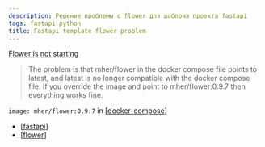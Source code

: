 ```yaml
---
description: Решение проблемы с flower для шаблона проекта fastapi
tags: fastapi python
title: Fastapi template flower problem
---
```

[Flower is not starting](https://github.com/tiangolo/full-stack-fastapi-postgresql/issues/398)

> The problem is that mher/flower in the docker compose file points to latest, and latest is no longer compatible with the docker compose file. If you override the image and point to mher/flower:0.9.7 then everything works fine.

`image: mher/flower:0.9.7` in [[docker-compose]]

- [[fastapi]]
- [[flower]]

[//begin]: # "Autogenerated link references for markdown compatibility"
[docker-compose]: docker-compose "Docker compose"
[fastapi]: fastapi "Fastapi"
[flower]: flower "Flower дашборд для мониторинга celery"
[//end]: # "Autogenerated link references"